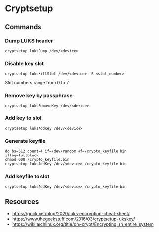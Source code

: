 # Cryptsetup

## Commands

### Dump LUKS header
```
cryptsetup luksDump /dev/<device>
```

### Disable key slot
```
cryptsetup luksKillSlot /dev/<device> -S <slot_number>
```
Slot numbers range from 0 to 7

### Remove key by passphrase
```
cryptsetup luksRemoveKey /dev/<device>
```

### Add key to slot
```
cryptsetup luksAddKey /dev/<device>
```

### Generate keyfile
```
dd bs=512 count=4 if=/dev/random of=/crypto_keyfile.bin iflag=fullblock
chmod 600 /crypto_keyfile.bin
cryptsetup luksAddKey /dev/<device> /crypto_keyfile.bin
```

### Add keyfile to slot
```
cryptsetup luksAddKey /dev/<device> /crypto_keyfile.bin
```

## Resources
- https://gock.net/blog/2020/luks-encryption-cheat-sheet/
- https://www.thegeekstuff.com/2016/03/cryptsetup-lukskey/
- https://wiki.archlinux.org/title/dm-crypt/Encrypting_an_entire_system
